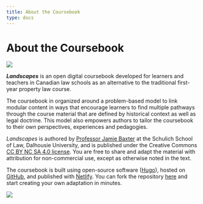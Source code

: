 ```yaml
---
title: About the Coursebook
type: docs
---
```


# About the Coursebook

<div class="center"><a href="/"><img src="imgs/cover.jpg" style="max-width: 300px"></a></div>

***Landscapes*** is an open digital coursebook developed for learners and teachers in Canadian law schools as an alternative to the traditional first-year property law course. 

The coursebook in organized around a problem-based model to link modular content in ways that encourage learners to find multiple pathways through the course material that are defined by historical context as well as legal doctrine. This model also empowers authors to tailor the coursebook to their own perspectives, experiences and pedagogies.

*Landscapes* is authored by [Professor Jamie Baxter](https://www.dal.ca/faculty/law/faculty-staff/our-faculty/jamie-baxter.html) at the Schulich School of Law, Dalhousie University, and is published under the Creative Commons [CC BY NC SA 4.0 license](https://creativecommons.org/licenses/by-nc-sa/4.0/). You are free to share and adapt the material with attribution for non-commercial use, except as otherwise noted in the text. 

The coursebook is built using open-source software ([Hugo](https://gohugo.io)), hosted on [GitHub](https://github.com), and published with [Netlify](https://www.netlify.com). You can fork the repository [here](https://github.com/radish-es/casebook-property/tree/main) and start creating your own adaptation in minutes. 

<div class="center"><a href="https://creativecommons.org/licenses/by-nc-sa/4.0/"><img src="imgs/by-nc-sa.png" style="max-width: 150px"></a></div>
